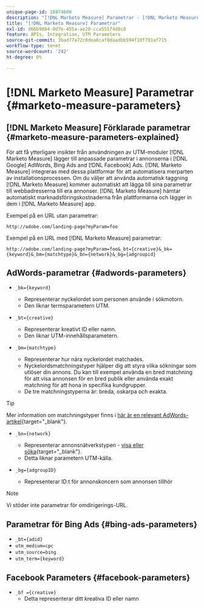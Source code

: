 ```yaml
---
unique-page-id: 18874608
description: "[!DNL Marketo Measure] Parametrar - [!DNL Marketo Measure] - Produktdokumentation"
title: "[!DNL Marketo Measure] Parametrar"
exl-id: d66b9864-0d7e-455a-ae20-cca555f4d8c8
feature: APIs, Integration, UTM Parameters
source-git-commit: 3bad77a72c0dea6caf0daadbb594f10f791af715
workflow-type: tm+mt
source-wordcount: '242'
ht-degree: 0%

---
```


# [!DNL Marketo Measure] Parametrar {#marketo-measure-parameters}

## [!DNL Marketo Measure] Förklarade parametrar {#marketo-measure-parameters-explained}

För att få ytterligare insikter från användningen av UTM-moduler [!DNL Marketo Measure] lägger till anpassade parametrar i annonserna i [!DNL Google] AdWords, Bing Ads and [!DNL Facebook] Ads. [!DNL Marketo Measure] integreras med dessa plattformar för att automatisera merparten av installationsprocessen. Om du väljer att använda automatisk taggning [!DNL Marketo Measure] kommer automatiskt att lägga till sina parametrar till webbadresserna till era annonser. [!DNL Marketo Measure] hämtar automatiskt marknadsföringskostnaderna från plattformarna och lägger in dem i [!DNL Marketo Measure] app.

Exempel på en URL utan parametrar:

`http://adobe.com/landing-page?myParam=foo`

Exempel på en URL med [!DNL Marketo Measure] parametrar:

`http://adobe.com/landing-page?myParam=foo&_bt={creative}&_bk={keyword}&_bm={matchtype}&_bn={network}&_bg={adgroupid}`

## AdWords-parametrar {#adwords-parameters}

* `_bk={keyword}`
   * Representerar nyckelordet som personen använde i sökmotorn.
   * Den liknar termsparametern UTM.

* `_bt={creative}`
   * Representerar kreativt ID eller namn.
   * Den liknar UTM-innehållsparametern.

* `_bm={matchtype}`
   * Representerar hur nära nyckelordet matchades.
   * Nyckelordsmatchningstyper hjälper dig att styra vilka sökningar som utlöser din annons. Du kan till exempel använda en bred matchning för att visa annonsen för en bred publik eller använda exakt matchning för att hona in specifika kundgrupper.
   * De tre matchningstyperna är: breda, oskarpa och exakta.

>[!TIP]
>
>Mer information om matchningstyper finns i [här är en relevant AdWords-artikel](https://support.google.com/adwords/answer/2497836?hl=en){target="_blank"}.

* `_bn={network}`
   * Representerar annonsnätverkstypen - [visa eller söka](https://support.google.com/adwords/answer/1752334?hl=en){target="_blank"}.
   * Detta liknar parametern UTM-källa.

* `_bg={adgroupID}`
   * Representerar ID:t för annonskoncern som annonsen tillhör

>[!NOTE]
>
>Vi stöder inte parametrar för omdirigerings-URL.

## Parametrar för Bing Ads {#bing-ads-parameters}

* `_bt={adid}`
* `utm_medium=cpc`
* `utm_source=bing`
* `utm_term={keyword}`

## Facebook Parameters {#facebook-parameters}

* `_bf ={creative}`
   * Detta representerar ditt kreativa ID eller namn
